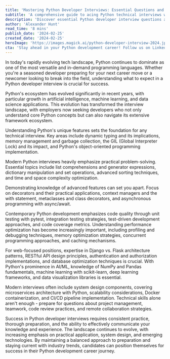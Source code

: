 ```yaml
---
title: 'Mastering Python Developer Interviews: Essential Questions and Expert Answers for 2024'
subtitle: 'A comprehensive guide to acing Python technical interviews with modern best practices'
description: 'Discover essential Python developer interview questions and expert answers for 2024. Learn about core concepts, modern practices, and emerging trends in Python development interviews. Get practical tips for technical assessments and behavioral interviews.'
author: 'Alexander Hunt'
read_time: '8 mins'
publish_date: '2024-02-25'
created_date: '2024-02-25'
heroImage: 'https://images.magick.ai/python-developer-interview-2024.jpg'
cta: 'Stay ahead in your Python development career! Follow us on LinkedIn for daily insights, interview tips, and the latest trends in Python programming.'
---
```


In today's rapidly evolving tech landscape, Python continues to dominate as one of the most versatile and in-demand programming languages. Whether you're a seasoned developer preparing for your next career move or a newcomer looking to break into the field, understanding what to expect in a Python developer interview is crucial for success.

Python's ecosystem has evolved significantly in recent years, with particular growth in artificial intelligence, machine learning, and data science applications. This evolution has transformed the interview landscape, with employers now seeking developers who not only understand core Python concepts but can also navigate its extensive framework ecosystem.

Understanding Python's unique features sets the foundation for any technical interview. Key areas include dynamic typing and its implications, memory management and garbage collection, the GIL (Global Interpreter Lock) and its impact, and Python's object-oriented programming implementation.

Modern Python interviews heavily emphasize practical problem-solving. Essential topics include list comprehensions and generator expressions, dictionary manipulation and set operations, advanced sorting techniques, and time and space complexity optimization.

Demonstrating knowledge of advanced features can set you apart. Focus on decorators and their practical applications, context managers and the with statement, metaclasses and class decorators, and asynchronous programming with async/await.

Contemporary Python development emphasizes code quality through unit testing with pytest, integration testing strategies, test-driven development approaches, and code coverage metrics. Understanding performance optimization has become increasingly important, including profiling and debugging techniques, memory optimization strategies, concurrent programming approaches, and caching mechanisms.

For web-focused positions, expertise in Django vs. Flask architecture patterns, RESTful API design principles, authentication and authorization implementations, and database optimization techniques is crucial. With Python's prominence in AI/ML, knowledge of NumPy and Pandas fundamentals, machine learning with scikit-learn, deep learning frameworks, and data visualization libraries is essential.

Modern interviews often include system design components, covering microservices architecture with Python, scalability considerations, Docker containerization, and CI/CD pipeline implementation. Technical skills alone aren't enough - prepare for questions about project management, teamwork, code review practices, and remote collaboration strategies.

Success in Python developer interviews requires consistent practice, thorough preparation, and the ability to effectively communicate your knowledge and experience. The landscape continues to evolve, with increasing emphasis on practical application, system design, and emerging technologies. By maintaining a balanced approach to preparation and staying current with industry trends, candidates can position themselves for success in their Python development career journey.